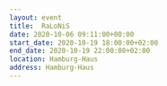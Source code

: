 ```yaml
---
layout: event
title:  RaLoNiS
date: 2020-10-06 09:11:00+00:00
start_date: 2020-10-19 18:00:00+02:00
end_date: 2020-10-19 22:00:00+02:00
location: Hamburg-Haus
address: Hamburg-Haus
---
```

